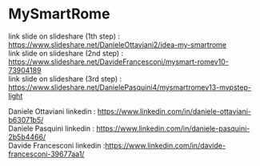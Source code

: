# MySmartRome

link slide on slideshare (1th step)   : https://www.slideshare.net/DanieleOttaviani2/idea-my-smartrome <br>
link slide on slideshare (2nd step)   : https://www.slideshare.net/DavideFrancesconi/mysmart-romev10-73904189 <br>
link slide on slideshare (3rd step)   : https://www.slideshare.net/DanielePasquini4/mysmartromev13-mvpstep-light <br>

Daniele Ottaviani linkedin   : https://www.linkedin.com/in/daniele-ottaviani-b63071b5/<br>
Daniele Pasquini linkedin   : https://www.linkedin.com/in/daniele-pasquini-2b5b4466/<br>
Davide Francesconi linkedin :https://www.linkedin.com/in/davide-francesconi-39677aa1/<br>
